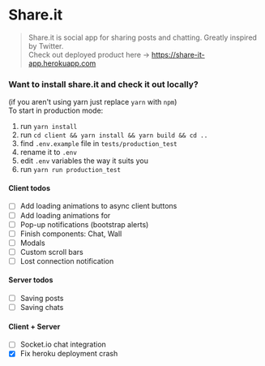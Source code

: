 # Share.it
> Share.it is social app for sharing posts and chatting. Greatly inspired by Twitter.  
> Check out deployed product here -> https://share-it-app.herokuapp.com

### Want to install share.it and check it out locally?
(if you aren't using yarn just replace `yarn` with `npm`)  
To start in production mode:
1. run `yarn install`
1. run `cd client && yarn install && yarn build && cd ..`
1. find `.env.example` file in `tests/production_test`
1. rename it to `.env`
1. edit `.env` variables the way it suits you
1. run `yarn run production_test`

#### Client todos
- [ ] Add loading animations to async client buttons
- [ ] Add loading animations for 
- [ ] Pop-up notifications (bootstrap alerts)
- [ ] Finish components: Chat, Wall
- [ ] Modals
- [ ] Custom scroll bars
- [ ] Lost connection notification

#### Server todos
- [ ] Saving posts
- [ ] Saving chats

#### Client + Server
- [ ] Socket.io chat integration
- [x] Fix heroku deployment crash

